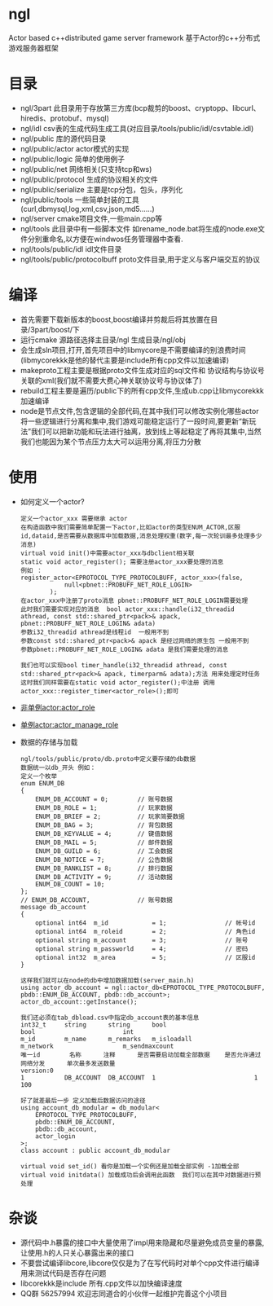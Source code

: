 # ngl
Actor based c++distributed game server framework
基于Actor的c++分布式游戏服务器框架
# 目录
  * ngl/3part                    		此目录用于存放第三方库(bcp裁剪的boost、cryptopp、libcurl、hiredis、protobuf、mysql)
  * ngl/idl                      		csv表的生成代码生成工具(对应目录/tools/public/idl/csvtable.idl)
  * ngl/public                   		库的源代码目录
  * ngl/public/actor             		actor模式的实现
  * ngl/public/logic             		简单的使用例子
  * ngl/public/net               		网络相关(只支持tcp和ws)
  * ngl/public/protocol          		生成的协议相关的文件
  * ngl/public/serialize         		主要是tcp分包，包头，序列化
  * ngl/public/tools             		一些简单封装的工具(curl,dbmysql,log,xml,csv,json,md5......)
  * ngl/server                   		cmake项目文件,一些main.cpp等
  * ngl/tools                    		此目录中有一些脚本文件 如rename_node.bat将生成的node.exe文件分别重命名,以方便在windwos任务管理器中查看.
  * ngl/tools/public/idl         		idl文件目录
  * ngl/tools/public/protocolbuff    	proto文件目录,用于定义与客户端交互的协议

# 编译
  * 首先需要下载新版本的boost,boost编译并剪裁后将其放置在目录/3part/boost/下
  * 运行cmake 源路径选择主目录/ngl 生成目录/ngl/obj
  * 会生成sln项目,打开,首先项目中的libmycore是不需要编译的别浪费时间(libmycorekkk是他的替代主要是include所有cpp文件以加速编译)
  * makeproto工程主要是根据proto文件生成对应的sql文件和 协议结构与协议号关联的xml(我们就不需要大费心神关联协议号与协议体了)
  * rebuild工程主要是遍历/public下的所有cpp文件,生成ub.cpp让libmycorekkk加速编译
  * node是节点文件,包含逻辑的全部代码,在其中我们可以修改实例化哪些actor将一些逻辑进行分离和集中,我们游戏可能稳定运行了一段时间,要更新“新玩法”我们可以把新功能和玩法进行抽离，放到线上等起稳定了再将其集中,当然我们也能因为某个节点压力太大可以运用分离,将压力分散

# 使用
  * 如何定义一个actor?
	```
	定义一个actor_xxx 需要继承 actor
	在构造函数中我们需要简单配置一下actor,比如actor的类型ENUM_ACTOR,区服id,dataid,是否需要从数据库中加载数据,消息处理权重(数字,每一次轮训最多处理多少消息)
	virtual void init()中需要actor_xxx与dbclient相关联
	static void actor_register(); 需要注册actor_xxx要处理的消息
	例如 ：
	register_actor<EPROTOCOL_TYPE_PROTOCOLBUFF, actor_xxx>(false,
				null<pbnet::PROBUFF_NET_ROLE_LOGIN>
			);
	在actor_xxx中注册了proto消息 pbnet::PROBUFF_NET_ROLE_LOGIN需要处理 
	此时我们需要实现对应的消息  bool actor_xxx::handle(i32_threadid athread, const std::shared_ptr<pack>& apack, pbnet::PROBUFF_NET_ROLE_LOGIN& adata)
	参数i32_threadid athread是线程id  一般用不到
	参数const std::shared_ptr<pack>& apack 是经过网络的原生包 一般用不到
	参数pbnet::PROBUFF_NET_ROLE_LOGIN& adata 是我们需要处理的消息

	我们也可以实现bool timer_handle(i32_threadid athread, const std::shared_ptr<pack>& apack, timerparm& adata);方法 用来处理定时任务
	这时我们同样需要在static void actor_register();中注册 调用actor_xxx::register_timer<actor_role>();即可

	```
  * [非单例actor:actor_role](https://github.com/NingLeixueR/ngl/blob/main/public/actor/actor_logic/game/actor_role.h)
  *	[单例actor:actor_manage_role](https://github.com/NingLeixueR/ngl/blob/main/public/actor/actor_logic/game/actor_manage_role.h)

  * 数据的存储与加载
	```
	ngl/tools/public/proto/db.proto中定义要存储的db数据
	数据统一以db_开头 例如：
	定义一个枚举
	enum ENUM_DB
	{
		ENUM_DB_ACCOUNT = 0;		// 账号数据
		ENUM_DB_ROLE = 1;			// 玩家数据
		ENUM_DB_BRIEF = 2;			// 玩家简要数据
		ENUM_DB_BAG = 3;			// 背包数据
		ENUM_DB_KEYVALUE = 4;		// 键值数据
		ENUM_DB_MAIL = 5;			// 邮件数据
		ENUM_DB_GUILD = 6;			// 工会数据
		ENUM_DB_NOTICE = 7;			// 公告数据
		ENUM_DB_RANKLIST = 8;		// 排行数据
		ENUM_DB_ACTIVITY = 9;		// 活动数据
		ENUM_DB_COUNT = 10;
	};
	// ENUM_DB_ACCOUNT,				// 账号数据
	message db_account
	{
		optional int64	m_id			= 1;				// 帐号id
		optional int64	m_roleid		= 2;				// 角色id
		optional string m_account		= 3;				// 账号
		optional string m_passworld		= 4;				// 密码
		optional int32	m_area			= 5;				// 区服id
	}

	这样我们就可以在node的db中增加数据加载(server_main.h)
	using actor_db_account = ngl::actor_db<EPROTOCOL_TYPE_PROTOCOLBUFF, pbdb::ENUM_DB_ACCOUNT, pbdb::db_account>;
	actor_db_account::getInstance();

	我们还必须在tab_dbload.csv中指定db_account表的基本信息
	int32_t		string		string		bool						bool						int
	m_id		m_name		m_remarks	m_isloadall					m_network					m_sendmaxcount
	唯一id		名称		注释		是否需要启动加载全部数据	是否允许通过网络分发		单次最多发送数量
	version:0					
	1			DB_ACCOUNT	DB_ACCOUNT	1							1							100

	好了就差最后一步 定义加载后数据访问的途径
	using account_db_modular = db_modular<
		EPROTOCOL_TYPE_PROTOCOLBUFF,
		pbdb::ENUM_DB_ACCOUNT,
		pbdb::db_account,
		actor_login
	>;
	class account : public account_db_modular

	virtual void set_id() 看你是加载一个实例还是加载全部实例 -1加载全部
	virtual void initdata() 加载成功后会调用此函数  我们可以在其中对数据进行预处理

	```

# 杂谈
  * 源代码中.h暴露的接口中大量使用了impl用来隐藏和尽量避免成员变量的暴露,让使用.h的人只关心暴露出来的接口
  * 不要尝试编译libcore,libcore仅仅是为了在写代码时对单个cpp文件进行编译用来测试代码是否存在问题
  * libcorekkk是include 所有.cpp文件以加快编译速度
  * QQ群 56257994 欢迎志同道合的小伙伴一起维护完善这个小项目
# 
  



